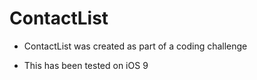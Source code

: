 ContactList
===========

- ContactList was created as part of a coding challenge

- This has been tested on iOS 9 

